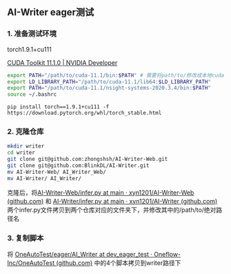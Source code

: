 ## AI-Writer eager测试

### 1. 准备测试环境

torch1.9.1+cu111

[CUDA Toolkit 11.1.0 | NVIDIA Developer](https://developer.nvidia.com/cuda-11.1.0-download-archive?target_os=Linux&target_arch=x86_64&target_distro=Ubuntu&target_version=2004&target_type=runfilelocal)

```bash
export PATH="/path/to/cuda-11.1/bin:$PATH" # 需要将path/to/修改成本地cuda安装路径
export LD_LIBRARY_PATH="/path/to/cuda-11.1/lib64:$LD_LIBRARY_PATH"
export PATH="/path/to/cuda-11.1/nsight-systems-2020.3.4/bin:$PATH"
source ~/.bashrc
```

`pip install torch==1.9.1+cu111 -f https://download.pytorch.org/whl/torch_stable.html`

### 2. 克隆仓库

```bash
mkdir writer
cd writer
git clone git@github.com:zhongshsh/AI-Writer-Web.git
git clone git@github.com:BlinkDL/AI-Writer.git
mv AI-Writer-Web/ AI_Writer_Web/
mv AI-Writer/ AI_Writer/
```

克隆后，将[AI-Writer-Web/infer.py at main · xyn1201/AI-Writer-Web (github.com)](https://github.com/xyn1201/AI-Writer-Web/blob/main/infer.py) 和 [AI-Writer/infer.py at main · xyn1201/AI-Writer (github.com)](https://github.com/xyn1201/AI-Writer/blob/main/infer.py) 两个infer.py文件拷贝到两个仓库对应的文件夹下，并修改其中的/path/to/绝对路径名

### 3. 复制脚本

将 [OneAutoTest/eager/AI_Writer at dev_eager_test · Oneflow-Inc/OneAutoTest (github.com)](https://github.com/Oneflow-Inc/OneAutoTest/tree/dev_eager_test/eager/AI_Writer) 中的4个脚本拷贝到writer路径下